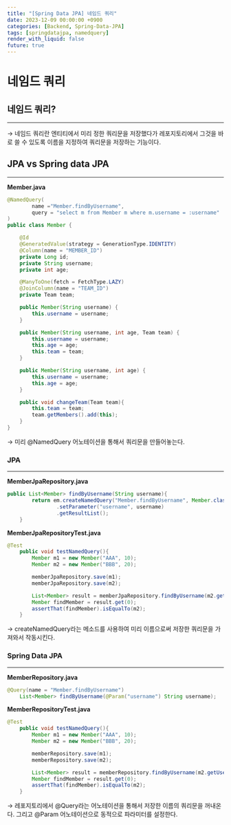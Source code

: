 ```yaml
---
title: "[Spring Data JPA] 네임드 쿼리"
date: 2023-12-09 00:00:00 +0900
categories: [Backend, Spring-Data-JPA]
tags: [springdatajpa, namedquery]
render_with_liquid: false
future: true
---
```


# 네임드 쿼리

## 네임드 쿼리?

---

→ 네임드 쿼리란 엔티티에서 미리 정한 쿼리문을 저장했다가 레포지토리에서 그것을 바로 쓸 수 있도록 이름을 지정하여 쿼리문을 저장하는 기능이다.

## JPA vs Spring data JPA

---

**Member.java**

```java
@NamedQuery(
        name ="Member.findByUsername",
        query = "select m from Member m where m.username = :username"
)
public class Member {

    @Id
    @GeneratedValue(strategy = GenerationType.IDENTITY)
    @Column(name = "MEMBER_ID")
    private Long id;
    private String username;
    private int age;

    @ManyToOne(fetch = FetchType.LAZY)
    @JoinColumn(name = "TEAM_ID")
    private Team team;

    public Member(String username) {
        this.username = username;
    }

    public Member(String username, int age, Team team) {
        this.username = username;
        this.age = age;
        this.team = team;
    }

    public Member(String username, int age) {
        this.username = username;
        this.age = age;
    }

    public void changeTeam(Team team){
        this.team = team;
        team.getMembers().add(this);
    }
}
```

→ 미리 @NamedQuery 어노테이션을 통해서 쿼리문을 만들어놓는다.

### JPA

---

**MemberJpaRepository.java**

```java
public List<Member> findByUsername(String username){
        return em.createNamedQuery("Member.findByUsername", Member.class)
                .setParameter("username", username)
                .getResultList();
    }
```

**MemberJpaRepositoryTest.java**

```java
@Test
    public void testNamedQuery(){
        Member m1 = new Member("AAA", 10);
        Member m2 = new Member("BBB", 20);

        memberJpaRepository.save(m1);
        memberJpaRepository.save(m2);

        List<Member> result = memberJpaRepository.findByUsername(m2.getUsername());
        Member findMember = result.get(0);
        assertThat(findMember).isEqualTo(m2);
    }
```

→ createNamedQuery라는 메소드를 사용하여 미리 이름으로써 저장한 쿼리문을 가져와서 작동시킨다.

### Spring Data JPA

---

**MemberRepository.java**

```java
@Query(name = "Member.findByUsername")
    List<Member> findByUsername(@Param("username") String username);
```

**MemberRepositoryTest.java**

```java
@Test
    public void testNamedQuery(){
        Member m1 = new Member("AAA", 10);
        Member m2 = new Member("BBB", 20);

        memberRepository.save(m1);
        memberRepository.save(m2);

        List<Member> result = memberRepository.findByUsername(m2.getUsername());
        Member findMember = result.get(0);
        assertThat(findMember).isEqualTo(m2);
    }
```

→ 레포지토리에서 @Query라는 어노테이션을 통해서 저장한 이름의 쿼리문을 꺼내온다. 그리고 @Param 어노테이션으로 동적으로 파라미터를 설정한다.
